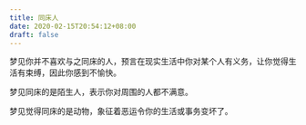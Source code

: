 ```yaml
---
title: 同床人
date: 2020-02-15T20:54:12+08:00
draft: false
---
```


梦见你并不喜欢与之同床的人，预言在现实生活中你对某个人有义务，让你觉得生活有束缚，因此你感到不愉快。

梦见同床的是陌生人，表示你对周围的人都不满意。

梦见觉得同床的是动物，象征着恶运令你的生活或事务变坏了。

